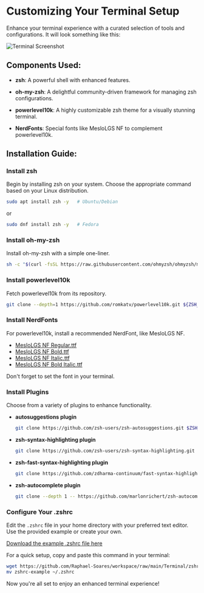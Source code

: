 # Customizing Your Terminal Setup

Enhance your terminal experience with a curated selection of tools and configurations. It will look something like this:

![Terminal Screenshot]()

## Components Used:

- **zsh**: A powerful shell with enhanced features.

- **oh-my-zsh**: A delightful community-driven framework for managing zsh configurations.

- **powerlevel10k**: A highly customizable zsh theme for a visually stunning terminal.

- **NerdFonts**: Special fonts like MesloLGS NF to complement powerlevel10k.

## Installation Guide:

### Install zsh

Begin by installing zsh on your system. Choose the appropriate command based on your Linux distribution.

```bash
sudo apt install zsh -y   # Ubuntu/Debian
```

or

```bash
sudo dnf install zsh -y   # Fedora
```

### Install oh-my-zsh

Install oh-my-zsh with a simple one-liner.

```bash
sh -c "$(curl -fsSL https://raw.githubusercontent.com/ohmyzsh/ohmyzsh/master/tools/install.sh)"
```

### Install powerlevel10k

Fetch powerlevel10k from its repository.

```bash
git clone --depth=1 https://github.com/romkatv/powerlevel10k.git ${ZSH_CUSTOM:-$HOME/.oh-my-zsh/custom}/themes/powerlevel10k
```

### Install NerdFonts

For powerlevel10k, install a recommended NerdFont, like MesloLGS NF.

- [MesloLGS NF Regular.ttf](https://github.com/Raphael-Soares/workspace/raw/main/Terminal/Fonts/MesloLGS%20NF%20Regular.ttf)
- [MesloLGS NF Bold.ttf](https://github.com/Raphael-Soares/workspace/raw/main/Terminal/Fonts/MesloLGS%20NF%20Italic.ttf)
- [MesloLGS NF Italic.ttf](https://github.com/Raphael-Soares/workspace/raw/main/Terminal/Fonts/MesloLGS%20NF%20Bold.ttf)
- [MesloLGS NF Bold Italic.ttf](https://github.com/Raphael-Soares/workspace/raw/main/Terminal/Fonts/MesloLGS%20NF%20Bold%20Italic.ttf)

Don't forget to set the font in your terminal.

### Install Plugins

Choose from a variety of plugins to enhance functionality.

- **autosuggestions plugin**

  ```bash
  git clone https://github.com/zsh-users/zsh-autosuggestions.git $ZSH_CUSTOM/plugins/zsh-autosuggestions
  ```

- **zsh-syntax-highlighting plugin**

  ```bash
  git clone https://github.com/zsh-users/zsh-syntax-highlighting.git $ZSH_CUSTOM/plugins/zsh-syntax-highlighting
  ```

- **zsh-fast-syntax-highlighting plugin**

  ```bash
  git clone https://github.com/zdharma-continuum/fast-syntax-highlighting.git ${ZSH_CUSTOM:-$HOME/.oh-my-zsh/custom}/plugins/fast-syntax-highlighting
  ```

- **zsh-autocomplete plugin**
  ```bash
  git clone --depth 1 -- https://github.com/marlonrichert/zsh-autocomplete.git $ZSH_CUSTOM/plugins/zsh-autocomplete
  ```

### Configure Your .zshrc

Edit the `.zshrc` file in your home directory with your preferred text editor. Use the provided example or create your own.

[Download the example .zshrc file here](https://github.com/Raphael-Soares/workspace/raw/main/Terminal/zshrc-example)

For a quick setup, copy and paste this command in your terminal:

```bash
wget https://github.com/Raphael-Soares/workspace/raw/main/Terminal/zshrc-example
mv zshrc-example ~/.zshrc
```

Now you're all set to enjoy an enhanced terminal experience!
